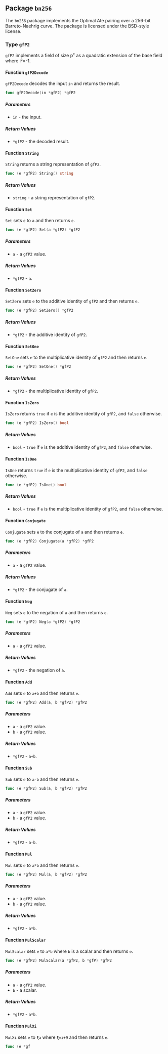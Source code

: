 ## Package `bn256`

The `bn256` package implements the Optimal Ate pairing over a 256-bit Barreto-Naehrig curve. The package is licensed under the BSD-style license.

### Type `gfP2`

`gfP2` implements a field of size p² as a quadratic extension of the base field where i²=-1.

#### Function `gfP2Decode`

`gfP2Decode` decodes the input `in` and returns the result.

```go
func gfP2Decode(in *gfP2) *gfP2
```

##### Parameters

- `in` - the input.

##### Return Values

- `*gfP2` - the decoded result.

#### Function `String`

`String` returns a string representation of `gfP2`.

```go
func (e *gfP2) String() string
```

##### Return Values

- `string` - a string representation of `gfP2`.

#### Function `Set`

`Set` sets `e` to `a` and then returns `e`.

```go
func (e *gfP2) Set(a *gfP2) *gfP2
```

##### Parameters

- `a` - a `gfP2` value.

##### Return Values

- `*gfP2` - `a`.

#### Function `SetZero`

`SetZero` sets `e` to the additive identity of `gfP2` and then returns `e`.

```go
func (e *gfP2) SetZero() *gfP2
```

##### Return Values

- `*gfP2` - the additive identity of `gfP2`.

#### Function `SetOne`

`SetOne` sets `e` to the multiplicative identity of `gfP2` and then returns `e`.

```go
func (e *gfP2) SetOne() *gfP2
```

##### Return Values

- `*gfP2` - the multiplicative identity of `gfP2`.

#### Function `IsZero`

`IsZero` returns `true` if `e` is the additive identity of `gfP2`, and `false` otherwise.

```go
func (e *gfP2) IsZero() bool
```

##### Return Values

- `bool` - `true` if `e` is the additive identity of `gfP2`, and `false` otherwise.

#### Function `IsOne`

`IsOne` returns `true` if `e` is the multiplicative identity of `gfP2`, and `false` otherwise.

```go
func (e *gfP2) IsOne() bool
```

##### Return Values

- `bool` - `true` if `e` is the multiplicative identity of `gfP2`, and `false` otherwise.

#### Function `Conjugate`

`Conjugate` sets `e` to the conjugate of `a` and then returns `e`.

```go
func (e *gfP2) Conjugate(a *gfP2) *gfP2
```

##### Parameters

- `a` - a `gfP2` value.

##### Return Values

- `*gfP2` - the conjugate of `a`.

#### Function `Neg`

`Neg` sets `e` to the negation of `a` and then returns `e`.

```go
func (e *gfP2) Neg(a *gfP2) *gfP2
```

##### Parameters

- `a` - a `gfP2` value.

##### Return Values

- `*gfP2` - the negation of `a`.

#### Function `Add`

`Add` sets `e` to `a+b` and then returns `e`.

```go
func (e *gfP2) Add(a, b *gfP2) *gfP2
```

##### Parameters

- `a` - a `gfP2` value.
- `b` - a `gfP2` value.

##### Return Values

- `*gfP2` - `a+b`.

#### Function `Sub`

`Sub` sets `e` to `a-b` and then returns `e`.

```go
func (e *gfP2) Sub(a, b *gfP2) *gfP2
```

##### Parameters

- `a` - a `gfP2` value.
- `b` - a `gfP2` value.

##### Return Values

- `*gfP2` - `a-b`.

#### Function `Mul`

`Mul` sets `e` to `a*b` and then returns `e`.

```go
func (e *gfP2) Mul(a, b *gfP2) *gfP2
```

##### Parameters

- `a` - a `gfP2` value.
- `b` - a `gfP2` value.

##### Return Values

- `*gfP2` - `a*b`.

#### Function `MulScalar`

`MulScalar` sets `e` to `a*b` where `b` is a scalar and then returns `e`.

```go
func (e *gfP2) MulScalar(a *gfP2, b *gfP) *gfP2
```

##### Parameters

- `a` - a `gfP2` value.
- `b` - a scalar.

##### Return Values

- `*gfP2` - `a*b`.

#### Function `MulXi`

`MulXi` sets `e` to `ξa` where `ξ=i+9` and then returns `e`.

```go
func (e *gf